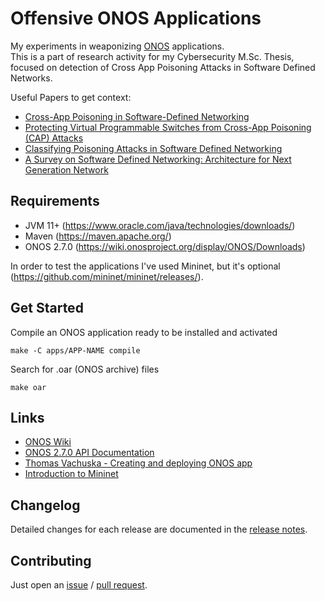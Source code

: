 # Offensive ONOS Applications

My experiments in weaponizing [ONOS](https://github.com/opennetworkinglab/onos) applications.  
This is a part of research activity for my Cybersecurity M.Sc. Thesis, focused on detection of Cross App Poisoning Attacks in Software Defined Networks.

Useful Papers to get context: 
  - [Cross-App Poisoning in Software-Defined Networking](https://dl.acm.org/doi/10.1145/3243734.3243759)
  - [Protecting Virtual Programmable Switches from Cross-App Poisoning (CAP) Attacks](https://ieeexplore.ieee.org/document/9789775)
  - [Classifying Poisoning Attacks in Software Defined Networking](https://ieeexplore.ieee.org/abstract/document/8920310)
  - [A Survey on Software Defined Networking: Architecture for Next Generation Network](https://arxiv.org/abs/2001.10165)

Requirements
-----

- JVM 11+ (https://www.oracle.com/java/technologies/downloads/)
- Maven (https://maven.apache.org/)
- ONOS 2.7.0 (https://wiki.onosproject.org/display/ONOS/Downloads)

In order to test the applications I've used Mininet, but it's optional (https://github.com/mininet/mininet/releases/).

Get Started
-----

Compile an ONOS application ready to be installed and activated
```console
make -C apps/APP-NAME compile
```

Search for .oar (ONOS archive) files
```console
make oar
```

Links
-----
- [ONOS Wiki](https://wiki.onosproject.org/display/ONOS/ONOS)
- [ONOS 2.7.0 API Documentation](https://api.onosproject.org/2.7.0/apidocs/)
- [Thomas Vachuska - Creating and deploying ONOS app](https://www.youtube.com/watch?v=mzQubYhJhro&ab_channel=ThomasVachuska)
- [Introduction to Mininet](https://github.com/mininet/mininet/wiki/Introduction-to-Mininet)

Changelog
-----
Detailed changes for each release are documented in the [release notes](https://github.com/edoardottt/offensive-onos-apps/releases).

Contributing
-------

Just open an [issue](https://github.com/edoardottt/offensive-onos-apps/issues) / [pull request](https://github.com/edoardottt/offensive-onos-apps/pulls).
